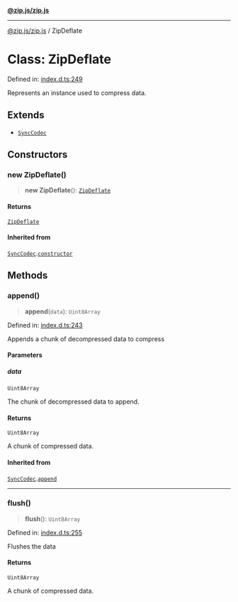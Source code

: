 [**@zip.js/zip.js**](../README.md)

***

[@zip.js/zip.js](../globals.md) / ZipDeflate

# Class: ZipDeflate

Defined in: [index.d.ts:249](https://github.com/gildas-lormeau/zip.js/blob/d0e6c1395e38b4516517dbdf3097589fab5ed02c/index.d.ts#L249)

Represents an instance used to compress data.

## Extends

- [`SyncCodec`](SyncCodec.md)

## Constructors

### new ZipDeflate()

> **new ZipDeflate**(): [`ZipDeflate`](ZipDeflate.md)

#### Returns

[`ZipDeflate`](ZipDeflate.md)

#### Inherited from

[`SyncCodec`](SyncCodec.md).[`constructor`](SyncCodec.md#constructors)

## Methods

### append()

> **append**(`data`): `Uint8Array`

Defined in: [index.d.ts:243](https://github.com/gildas-lormeau/zip.js/blob/d0e6c1395e38b4516517dbdf3097589fab5ed02c/index.d.ts#L243)

Appends a chunk of decompressed data to compress

#### Parameters

##### data

`Uint8Array`

The chunk of decompressed data to append.

#### Returns

`Uint8Array`

A chunk of compressed data.

#### Inherited from

[`SyncCodec`](SyncCodec.md).[`append`](SyncCodec.md#append)

***

### flush()

> **flush**(): `Uint8Array`

Defined in: [index.d.ts:255](https://github.com/gildas-lormeau/zip.js/blob/d0e6c1395e38b4516517dbdf3097589fab5ed02c/index.d.ts#L255)

Flushes the data

#### Returns

`Uint8Array`

A chunk of compressed data.
